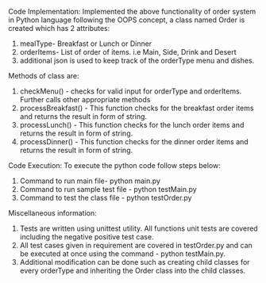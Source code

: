 Code Implementation:
Implemented the above functionality of order system in Python language following the OOPS concept, a class named Order is created which has 2 attributes:
1. mealType- Breakfast or Lunch or Dinner
2. orderItems- List of order of items. i.e Main, Side, Drink and Desert
3. additional json is used to keep track of the orderType menu and dishes.

Methods of class are:
1. checkMenu() - checks for valid input for orderType and orderItems. Further calls other appropriate methods
2. processBreakfast() - This function checks for the breakfast order items and returns the result in form of string.
3. processLunch() - This function checks for the lunch order items and returns the result in form of string.
4. processDinner() - This function checks for the dinner order items and returns the result in form of string.

Code Execution:
To execute the python code follow steps below:
1. Command to run main file- python main.py
2. Command to run sample test file - python testMain.py
3. Command to test the class file - python testOrder.py

Miscellaneous information:
1. Tests are written using unittest utility. All functions unit tests are covered including the negative positive test case.
2. All test cases given in requirement are covered in testOrder.py and can be executed at once using the command - python testMain.py.
3. Additional modification can be done such as creating child classes for every orderType and inheriting the Order class into the child classes.